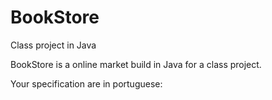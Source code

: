 # BookStore

Class project in Java

BookStore is a online market build in Java for a class project.

Your specification are in portuguese:

